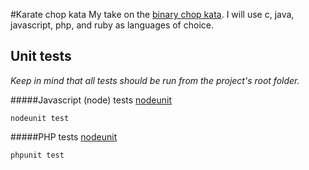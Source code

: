 #Karate chop kata
My take on the [binary chop kata](http://codekata.com/kata/kata02-karate-chop/).
I will use c, java, javascript, php, and ruby as languages of choice.

## Unit tests
*Keep in mind that all tests should be run from the project's root folder.*

#####Javascript (node) tests [nodeunit](https://github.com/caolan/nodeunit)
```
nodeunit test
```

#####PHP tests [nodeunit](https://github.com/sebastianbergmann/phpunit)
```
phpunit test
```
